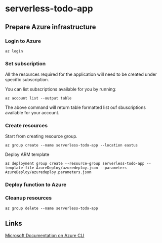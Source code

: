 # serverless-todo-app

## Prepare Azure infrastructure
### Login to Azure
```
az login
```

### Set subscription
All the resources required for the application will need to be created under specific subscription.

You can list subscriptions available for you by running:
```
az account list --output table
```
The above command will return table formatted list ouf sbuscriptions available for your account.

### Create resources
Start from creating resource group.
```
az group create --name serverless-todo-app --location eastus
```

Deploy ARM template
```
az deployment group create --resource-group serverless-todo-app --template-file AzureDeploy/azuredeploy.json --parameters AzureDeploy/azuredeploy.parameters.json
```

### Deploy function to Azure


### Cleanup resources
```
az group delete --name serverless-todo-app
```

## Links
[Microsoft Documentation on Azure CLI](https://docs.microsoft.com/en-us/cli/azure/?view=azure-cli-latest)